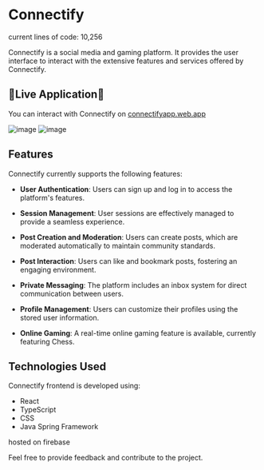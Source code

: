 # Connectify
current lines of code: 10,256

Connectify is a social media and gaming platform. It provides the user interface to interact with the extensive features and services offered by Connectify.

## 🎉Live Application🎉

You can interact with Connectify on [connectifyapp.web.app](https://connectifyapp.web.app)

![image](https://github.com/noahgsolomon/Connectify/assets/111200060/2da2a1e1-c800-400b-8585-4fd70d8ee967)
![image](https://github.com/noahgsolomon/Connectify/assets/111200060/220e1168-b816-4980-8cd4-c831e959c74c)


## Features

Connectify currently supports the following features:

- **User Authentication**: Users can sign up and log in to access the platform's features.

- **Session Management**: User sessions are effectively managed to provide a seamless experience.

- **Post Creation and Moderation**: Users can create posts, which are moderated automatically to maintain community standards.

- **Post Interaction**: Users can like and bookmark posts, fostering an engaging environment.

- **Private Messaging**: The platform includes an inbox system for direct communication between users.

- **Profile Management**: Users can customize their profiles using the stored user information.

- **Online Gaming**: A real-time online gaming feature is available, currently featuring Chess.

## Technologies Used

Connectify frontend is developed using:

- React
- TypeScript
- CSS
- Java Spring Framework

hosted on firebase

Feel free to provide feedback and contribute to the project.
